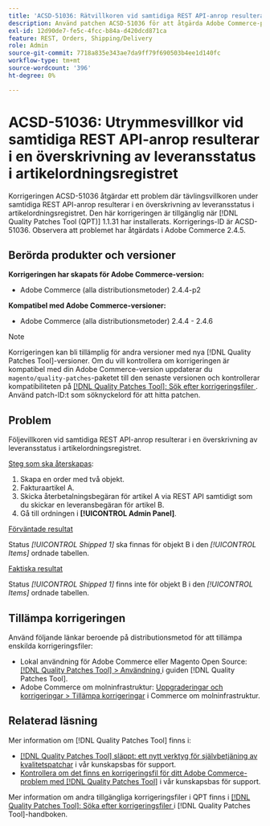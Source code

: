 ```yaml
---
title: 'ACSD-51036: Rätvillkoren vid samtidiga REST API-anrop resulterar i en överskrivning av leveransstatus'
description: Använd patchen ACSD-51036 för att åtgärda Adobe Commerce-problemet där det finns konkurrensförhållanden under samtidiga REST API-anrop, vilket resulterar i en överskrivning av leveransstatus i artikeltabellen.
exl-id: 12d90de7-fe5c-4fcc-b84a-d420dcd871ca
feature: REST, Orders, Shipping/Delivery
role: Admin
source-git-commit: 7718a835e343ae7da9ff79f690503b4ee1d140fc
workflow-type: tm+mt
source-wordcount: '396'
ht-degree: 0%

---
```


# ACSD-51036: Utrymmesvillkor vid samtidiga REST API-anrop resulterar i en överskrivning av leveransstatus i artikelordningsregistret

Korrigeringen ACSD-51036 åtgärdar ett problem där tävlingsvillkoren under samtidiga REST API-anrop resulterar i en överskrivning av leveransstatus i artikelordningsregistret. Den här korrigeringen är tillgänglig när [!DNL Quality Patches Tool (QPT)] 1.1.31 har installerats. Korrigerings-ID är ACSD-51036. Observera att problemet har åtgärdats i Adobe Commerce 2.4.5.

## Berörda produkter och versioner

**Korrigeringen har skapats för Adobe Commerce-version:**

* Adobe Commerce (alla distributionsmetoder) 2.4.4-p2

**Kompatibel med Adobe Commerce-versioner:**

* Adobe Commerce (alla distributionsmetoder) 2.4.4 - 2.4.6

>[!NOTE]
>
>Korrigeringen kan bli tillämplig för andra versioner med nya [!DNL Quality Patches Tool]-versioner. Om du vill kontrollera om korrigeringen är kompatibel med din Adobe Commerce-version uppdaterar du `magento/quality-patches`-paketet till den senaste versionen och kontrollerar kompatibiliteten på [[!DNL Quality Patches Tool]: Sök efter korrigeringsfiler ](https://experienceleague.adobe.com/tools/commerce-quality-patches/index.html). Använd patch-ID:t som söknyckelord för att hitta patchen.

## Problem

Följevillkoren vid samtidiga REST API-anrop resulterar i en överskrivning av leveransstatus i artikelordningsregistret.

<u>Steg som ska återskapas</u>:

1. Skapa en order med två objekt.
1. Fakturaartikel A.
1. Skicka återbetalningsbegäran för artikel A via REST API samtidigt som du skickar en leveransbegäran för artikel B.
1. Gå till ordningen i **[!UICONTROL Admin Panel]**.

<u>Förväntade resultat</u>

Status *[!UICONTROL Shipped 1]* ska finnas för objekt B i den *[!UICONTROL Items]* ordnade tabellen.

<u>Faktiska resultat</u>

Status *[!UICONTROL Shipped 1]* finns inte för objekt B i den *[!UICONTROL Items]* ordnade tabellen.

## Tillämpa korrigeringen

Använd följande länkar beroende på distributionsmetod för att tillämpa enskilda korrigeringsfiler:

* Lokal användning för Adobe Commerce eller Magento Open Source: [[!DNL Quality Patches Tool] > Användning ](https://experienceleague.adobe.com/docs/commerce-operations/tools/quality-patches-tool/usage.html) i guiden [!DNL Quality Patches Tool].
* Adobe Commerce om molninfrastruktur: [Uppgraderingar och korrigeringar > Tillämpa korrigeringar](https://experienceleague.adobe.com/docs/commerce-cloud-service/user-guide/develop/upgrade/apply-patches.html) i Commerce om molninfrastruktur.

## Relaterad läsning

Mer information om [!DNL Quality Patches Tool] finns i:

* [[!DNL Quality Patches Tool] släppt: ett nytt verktyg för självbetjäning av kvalitetspatchar](/help/announcements/adobe-commerce-announcements/magento-quality-patches-released-new-tool-to-self-serve-quality-patches.md) i vår kunskapsbas för support.
* [Kontrollera om det finns en korrigeringsfil för ditt Adobe Commerce-problem med  [!DNL Quality Patches Tool]](/help/support-tools/patches-available-in-qpt-tool/check-patch-for-magento-issue-with-magento-quality-patches.md) i vår kunskapsbas för support.

Mer information om andra tillgängliga korrigeringsfiler i QPT finns i [[!DNL Quality Patches Tool]: Söka efter korrigeringsfiler ](https://experienceleague.adobe.com/tools/commerce-quality-patches/index.html) i [!DNL Quality Patches Tool]-handboken.
